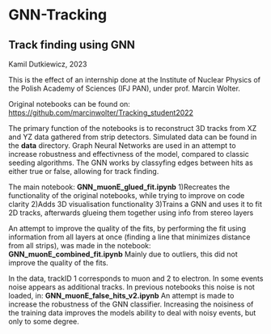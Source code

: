 # GNN-Tracking

## Track finding using GNN

Kamil Dutkiewicz, 2023

This is the effect of an internship done at the Institute of Nuclear Physics of the Polish Academy of Sciences (IFJ PAN), under prof. Marcin Wolter.

Original notebooks can be found on:
https://github.com/marcinwolter/Tracking_student2022

The primary function of the notebooks is to reconstruct 3D tracks from XZ and YZ data gathered from strip detectors. Simulated data can be found in the **data** directory.
Graph Neural Networks are used in an attempt to increase robustness and effectivness of the model, compared to classic seeding algorithms. The GNN works by classyfing edges between hits as either true or false, allowing for track finding.

The main notebook: **GNN_muonE_glued_fit.ipynb**
1)Recreates the functionality of the original notebooks, while trying to improve on code clarity
2)Adds 3D visualisation functionality
3)Trains a GNN and uses it to fit 2D tracks, afterwards glueing them together using info from stereo layers

An attempt to improve the quality of the fits, by performing the fit using information from all layers at once (finding a line that minimizes distance from all strips), was made in the notebook:
**GNN_muonE_combined_fit.ipynb**
Mainly due to outliers, this did not improve the quality of the fits.

In the data, trackID 1 corresponds to muon and 2 to electron. In some events noise appears as additional tracks. In previous notebooks this noise is not loaded, in:
**GNN_muonE_false_hits_v2.ipynb**
An attempt is made to increase the robustness of the GNN classifier.
Increasing the noisiness of the training data improves the models ability to deal with noisy events, but only to some degree.

